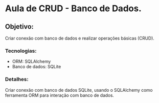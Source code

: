 # Aula de CRUD - Banco de Dados.

## Objetivo:
Criar conexão com banco de dados e realizar operações básicas (CRUD).

### Tecnologias:
- ORM: SQLAlchemy
- Banco de dados: SQLite

### Detalhes: 
Criar conexão com banco de dados SQLite, usando o SQLAlchemy como
ferramenta ORM para interação com banco de dados.